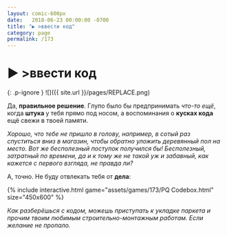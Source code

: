 ```yaml
---
layout: comic-600px
date:   2018-06-23 00:00:00 -0700
title: "▶️ >ввести код"
category: page
permalink: /173
---
```

# ▶️ >ввести код

{: .p-ignore }
![]({{ site.url }}/pages/REPLACE.png)

Да, <strong>правильное решение</strong>. Глупо было бы предпринимать <em>что-то ещё</em>, когда <strong>штука </strong>у тебя прямо под носом, а воспоминания о <strong>кусках кода</strong> ещё свежи в твоей памяти.

<em>Хорошо, что тебе не пришло в голову, например, в сотый раз спуститься вниз в магазин, чтобы обратно уложить деревянный пол на место. Вот же бесполезный поступок получился бы! Бесполезный, затратный по времени, да и к тому же не такой уж и забавный, как кажется с первого взгляда, не правда ли?</em>

А, точно. Не буду отвлекать тебя от <strong>дела</strong>:

{% include interactive.html game="assets/games/173/PQ Codebox.html" size="450x600" %}

<em>Как разберёшься с кодом, можешь приступать к укладке паркета и прочим твоим любимым строительно-монтажным работам. Если желание не пропало.</em>
